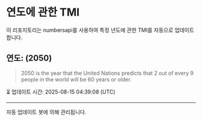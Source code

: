 
# 연도에 관한 TMI

이 리포지토리는 numbersapi를 사용하여 특정 년도에 관한 TMI를 자동으로 업데이트합니다.

## 연도: (2050)
> 2050 is the year that the United Nations predicts that 2 out of every 9 people in the world will be 60 years or older.

⏳ 업데이트 시간: 2025-08-15 04:39:08 (UTC)

---
자동 업데이트 봇에 의해 관리됩니다.
